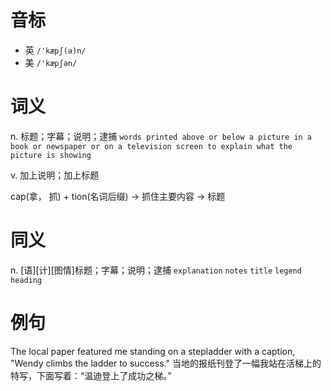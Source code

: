 # 音标

- 英 `/'kæpʃ(ə)n/`
- 美 `/'kæpʃən/`

# 词义

n. 标题；字幕；说明；逮捕
`words printed above or below a picture in a book or newspaper or on a television screen to explain what the picture is showing`

v. 加上说明；加上标题




cap(拿， 抓) + tion(名词后缀) → 抓住主要内容 → 标题

# 同义

n. [语][计][图情]标题；字幕；说明；逮捕
`explanation` `notes` `title` `legend` `heading`

# 例句

The local paper featured me standing on a stepladder with a caption, "Wendy climbs the ladder to success."
当地的报纸刊登了一幅我站在活梯上的特写，下面写着：“温迪登上了成功之梯。”



